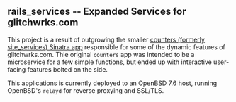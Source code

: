 ## rails_services -- Expanded Services for glitchwrks.com

This project is a result of outgrowing the smaller [counters (formerly site_services) Sinatra app](https://github.com/glitchwrks/counters) responsible for some of the dynamic features of glitchwrks.com. Thie original `counters` app was intended to be a microservice for a few simple functions, but ended up with interactive user-facing features bolted on the side.

This applications is currently deployed to an OpenBSD 7.6 host, running OpenBSD's `relayd` for reverse proxying and SSL/TLS.
